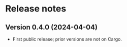 # Release notes

## Version 0.4.0 (2024-04-04)

- First public release; prior versions are not on Cargo.
